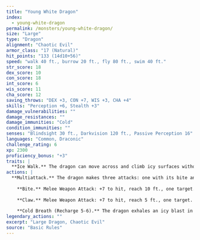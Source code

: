 ```yaml
---
title: "Young White Dragon"
index:
  - young-white-dragon
permalink: /monsters/young-white-dragon/
size: "Large"
type: "Dragon"
alignment: "Chaotic Evil"
armor_class: "17 (Natural)"
hit_points: "133 (14d10+56)"
speed: "walk 40 ft., burrow 20 ft., fly 80 ft., swim 40 ft."
str_score: 18
dex_score: 10
con_score: 18
int_score: 6
wis_score: 11
cha_score: 12
saving_throws: "DEX +3, CON +7, WIS +3, CHA +4"
skills: "Perception +6, Stealth +3"
damage_vulnerabilities: ""
damage_resistances: ""
damage_immunities: "Cold"
condition_immunities: ""
senses: "Blindsight 30 ft., Darkvision 120 ft., Passive Perception 16"
languages: "Common, Draconic"
challenge_rating: 6
xp: 2300
proficiency_bonus: "+3"
traits: |
  **Ice Walk.** The dragon can move across and climb icy surfaces without needing to make an ability check. Additionally, difficult terrain composed of ice or snow doesn't cost it extra moment.
actions: |
  **Multiattack.** The dragon makes three attacks: one with its bite and two with its claws.
    
    **Bite.** Melee Weapon Attack: +7 to hit, reach 10 ft., one target. Hit: 15 (2d10 + 4) piercing damage plus 4 (1d8) cold damage.
    
    **Claw.** Melee Weapon Attack: +7 to hit, reach 5 ft., one target. Hit: 11 (2d6 + 4) slashing damage.
    
    **Cold Breath (Recharge 5-6).** The dragon exhales an icy blast in a 30-foot cone. Each creature in that area must make a DC 15 Constitution saving throw, taking 45 (10d8) cold damage on a failed save, or half as much damage on a successful one.  
legendary_actions: ""
excerpt: "Large Dragon, Chaotic Evil"
source: "Basic Rules"
---
```

